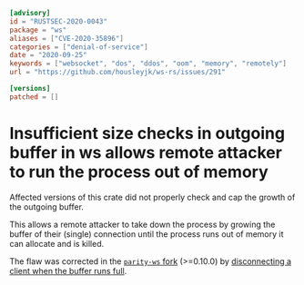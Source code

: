```toml
[advisory]
id = "RUSTSEC-2020-0043"
package = "ws"
aliases = ["CVE-2020-35896"]
categories = ["denial-of-service"]
date = "2020-09-25"
keywords = ["websocket", "dos", "ddos", "oom", "memory", "remotely"]
url = "https://github.com/housleyjk/ws-rs/issues/291"

[versions]
patched = []
```

# Insufficient size checks in outgoing buffer in ws allows remote attacker to run the process out of memory

Affected versions of this crate did not properly check and cap the growth of the outgoing buffer.

This allows a remote attacker to take down the process by growing the buffer of their (single) connection until the process runs out of memory it can allocate and is killed.

The flaw was corrected in the [`parity-ws` fork](https://crates.io/crates/parity-ws) (>=0.10.0) by [disconnecting a client when the buffer runs full](https://github.com/housleyjk/ws-rs/pull/328).
